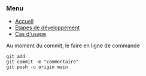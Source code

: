 ### Menu
* [Accueil](README.md)
* [Etapes de développement](_etape_dev.md)
* [Cas d'usage](_uc.md)

Au moment du commit, le faire en ligne de commande
````gitexclude
git add .
git commit -m "commentaire"
git push -u origin main
````